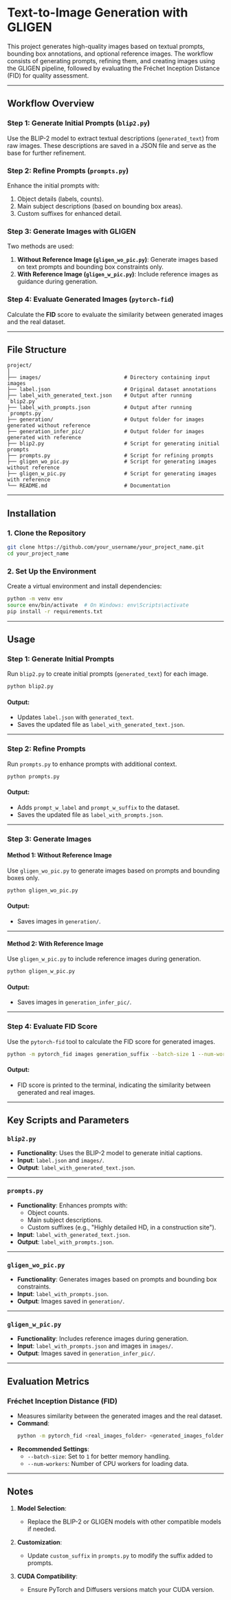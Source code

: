 # Text-to-Image Generation with GLIGEN

This project generates high-quality images based on textual prompts, bounding box annotations, and optional reference images. The workflow consists of generating prompts, refining them, and creating images using the GLIGEN pipeline, followed by evaluating the Fréchet Inception Distance (FID) for quality assessment.

---

## Workflow Overview

### Step 1: Generate Initial Prompts (`blip2.py`)
Use the BLIP-2 model to extract textual descriptions (`generated_text`) from raw images. These descriptions are saved in a JSON file and serve as the base for further refinement.

### Step 2: Refine Prompts (`prompts.py`)
Enhance the initial prompts with:
1. Object details (labels, counts).
2. Main subject descriptions (based on bounding box areas).
3. Custom suffixes for enhanced detail.

### Step 3: Generate Images with GLIGEN
Two methods are used:
1. **Without Reference Image (`gligen_wo_pic.py`)**: Generate images based on text prompts and bounding box constraints only.
2. **With Reference Image (`gligen_w_pic.py`)**: Include reference images as guidance during generation.

### Step 4: Evaluate Generated Images (`pytorch-fid`)
Calculate the **FID** score to evaluate the similarity between generated images and the real dataset.

---

## File Structure

```plaintext
project/
│
├── images/                           # Directory containing input images
├── label.json                        # Original dataset annotations
├── label_with_generated_text.json    # Output after running `blip2.py`
├── label_with_prompts.json           # Output after running `prompts.py`
├── generation/                       # Output folder for images generated without reference
├── generation_infer_pic/             # Output folder for images generated with reference
├── blip2.py                          # Script for generating initial prompts
├── prompts.py                        # Script for refining prompts
├── gligen_wo_pic.py                  # Script for generating images without reference
├── gligen_w_pic.py                   # Script for generating images with reference
└── README.md                         # Documentation
```

---

## Installation

### 1. Clone the Repository
```bash
git clone https://github.com/your_username/your_project_name.git
cd your_project_name
```

### 2. Set Up the Environment
Create a virtual environment and install dependencies:
```bash
python -m venv env
source env/bin/activate  # On Windows: env\Scripts\activate
pip install -r requirements.txt
```

---

## Usage

### Step 1: Generate Initial Prompts
Run `blip2.py` to create initial prompts (`generated_text`) for each image.

```bash
python blip2.py
```

#### Output:
- Updates `label.json` with `generated_text`.
- Saves the updated file as `label_with_generated_text.json`.

---

### Step 2: Refine Prompts
Run `prompts.py` to enhance prompts with additional context.

```bash
python prompts.py
```

#### Output:
- Adds `prompt_w_label` and `prompt_w_suffix` to the dataset.
- Saves the updated file as `label_with_prompts.json`.

---

### Step 3: Generate Images

#### **Method 1: Without Reference Image**
Use `gligen_wo_pic.py` to generate images based on prompts and bounding boxes only.

```bash
python gligen_wo_pic.py
```

#### Output:
- Saves images in `generation/`.

---

#### **Method 2: With Reference Image**
Use `gligen_w_pic.py` to include reference images during generation.

```bash
python gligen_w_pic.py
```

#### Output:
- Saves images in `generation_infer_pic/`.

---

### Step 4: Evaluate FID Score
Use the `pytorch-fid` tool to calculate the FID score for generated images.

```bash
python -m pytorch_fid images generation_suffix --batch-size 1 --num-workers 2
```

#### Output:
- FID score is printed to the terminal, indicating the similarity between generated and real images.

---

## Key Scripts and Parameters

### `blip2.py`
- **Functionality**: Uses the BLIP-2 model to generate initial captions.
- **Input**: `label.json` and `images/`.
- **Output**: `label_with_generated_text.json`.

---

### `prompts.py`
- **Functionality**: Enhances prompts with:
  - Object counts.
  - Main subject descriptions.
  - Custom suffixes (e.g., "Highly detailed HD, in a construction site").
- **Input**: `label_with_generated_text.json`.
- **Output**: `label_with_prompts.json`.

---

### `gligen_wo_pic.py`
- **Functionality**: Generates images based on prompts and bounding box constraints.
- **Input**: `label_with_prompts.json`.
- **Output**: Images saved in `generation/`.

---

### `gligen_w_pic.py`
- **Functionality**: Includes reference images during generation.
- **Input**: `label_with_prompts.json` and images in `images/`.
- **Output**: Images saved in `generation_infer_pic/`.

---

## Evaluation Metrics

### Fréchet Inception Distance (FID)
- Measures similarity between the generated images and the real dataset.
- **Command**:
  ```bash
  python -m pytorch_fid <real_images_folder> <generated_images_folder>
  ```
- **Recommended Settings**:
  - `--batch-size`: Set to `1` for better memory handling.
  - `--num-workers`: Number of CPU workers for loading data.

---

## Notes

1. **Model Selection**:
   - Replace the BLIP-2 or GLIGEN models with other compatible models if needed.

2. **Customization**:
   - Update `custom_suffix` in `prompts.py` to modify the suffix added to prompts.

3. **CUDA Compatibility**:
   - Ensure PyTorch and Diffusers versions match your CUDA version.

